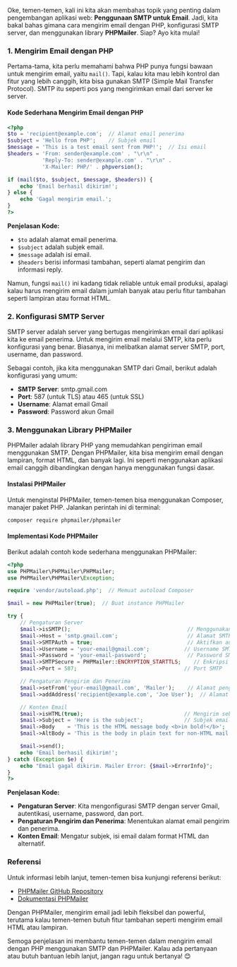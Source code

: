 Oke, temen-temen, kali ini kita akan membahas topik yang penting dalam pengembangan aplikasi web: **Penggunaan SMTP untuk Email**. Jadi, kita bakal bahas gimana cara mengirim email dengan PHP, konfigurasi SMTP server, dan menggunakan library **PHPMailer**. Siap? Ayo kita mulai!

### 1. Mengirim Email dengan PHP

Pertama-tama, kita perlu memahami bahwa PHP punya fungsi bawaan untuk mengirim email, yaitu `mail()`. Tapi, kalau kita mau lebih kontrol dan fitur yang lebih canggih, kita bisa gunakan SMTP (Simple Mail Transfer Protocol). SMTP itu seperti pos yang mengirimkan email dari server ke server. 

#### Kode Sederhana Mengirim Email dengan PHP

```php
<?php
$to = 'recipient@example.com';  // Alamat email penerima
$subject = 'Hello from PHP';    // Subjek email
$message = 'This is a test email sent from PHP!';  // Isi email
$headers = 'From: sender@example.com' . "\r\n" .
           'Reply-To: sender@example.com' . "\r\n" .
           'X-Mailer: PHP/' . phpversion();

if (mail($to, $subject, $message, $headers)) {
    echo 'Email berhasil dikirim!';
} else {
    echo 'Gagal mengirim email.';
}
?>
```

**Penjelasan Kode:**
- `$to` adalah alamat email penerima.
- `$subject` adalah subjek email.
- `$message` adalah isi email.
- `$headers` berisi informasi tambahan, seperti alamat pengirim dan informasi reply.

Namun, fungsi `mail()` ini kadang tidak reliable untuk email produksi, apalagi kalau harus mengirim email dalam jumlah banyak atau perlu fitur tambahan seperti lampiran atau format HTML.

### 2. Konfigurasi SMTP Server

SMTP server adalah server yang bertugas mengirimkan email dari aplikasi kita ke email penerima. Untuk mengirim email melalui SMTP, kita perlu konfigurasi yang benar. Biasanya, ini melibatkan alamat server SMTP, port, username, dan password.

Sebagai contoh, jika kita menggunakan SMTP dari Gmail, berikut adalah konfigurasi yang umum:
- **SMTP Server**: smtp.gmail.com
- **Port**: 587 (untuk TLS) atau 465 (untuk SSL)
- **Username**: Alamat email Gmail
- **Password**: Password akun Gmail

### 3. Menggunakan Library PHPMailer

PHPMailer adalah library PHP yang memudahkan pengiriman email menggunakan SMTP. Dengan PHPMailer, kita bisa mengirim email dengan lampiran, format HTML, dan banyak lagi. Ini seperti menggunakan aplikasi email canggih dibandingkan dengan hanya menggunakan fungsi dasar.

#### Instalasi PHPMailer

Untuk menginstal PHPMailer, temen-temen bisa menggunakan Composer, manajer paket PHP. Jalankan perintah ini di terminal:

```bash
composer require phpmailer/phpmailer
```

#### Implementasi Kode PHPMailer

Berikut adalah contoh kode sederhana menggunakan PHPMailer:

```php
<?php
use PHPMailer\PHPMailer\PHPMailer;
use PHPMailer\PHPMailer\Exception;

require 'vendor/autoload.php';  // Memuat autoload Composer

$mail = new PHPMailer(true);  // Buat instance PHPMailer

try {
    // Pengaturan Server
    $mail->isSMTP();                                     // Menggunakan SMTP
    $mail->Host = 'smtp.gmail.com';                      // Alamat SMTP server
    $mail->SMTPAuth = true;                              // Aktifkan autentikasi SMTP
    $mail->Username = 'your-email@gmail.com';           // Username SMTP
    $mail->Password = 'your-email-password';             // Password SMTP
    $mail->SMTPSecure = PHPMailer::ENCRYPTION_STARTTLS;    // Enkripsi TLS
    $mail->Port = 587;                                  // Port SMTP

    // Pengaturan Pengirim dan Penerima
    $mail->setFrom('your-email@gmail.com', 'Mailer');    // Alamat pengirim
    $mail->addAddress('recipient@example.com', 'Joe User');  // Alamat penerima

    // Konten Email
    $mail->isHTML(true);                                // Mengirim sebagai HTML
    $mail->Subject = 'Here is the subject';             // Subjek email
    $mail->Body    = 'This is the HTML message body <b>in bold!</b>';  // Isi email
    $mail->AltBody = 'This is the body in plain text for non-HTML mail clients';  // Isi alternatif

    $mail->send();
    echo 'Email berhasil dikirim!';
} catch (Exception $e) {
    echo "Email gagal dikirim. Mailer Error: {$mail->ErrorInfo}";
}
?>
```

**Penjelasan Kode:**
- **Pengaturan Server**: Kita mengonfigurasi SMTP dengan server Gmail, autentikasi, username, password, dan port.
- **Pengaturan Pengirim dan Penerima**: Menentukan alamat email pengirim dan penerima.
- **Konten Email**: Mengatur subjek, isi email dalam format HTML dan alternatif.

### Referensi
Untuk informasi lebih lanjut, temen-temen bisa kunjungi referensi berikut:
- [PHPMailer GitHub Repository](https://github.com/PHPMailer/PHPMailer)
- [Dokumentasi PHPMailer](https://github.com/PHPMailer/PHPMailer/wiki/Using-SMTP)

Dengan PHPMailer, mengirim email jadi lebih fleksibel dan powerful, terutama kalau temen-temen butuh fitur tambahan seperti mengirim email HTML atau lampiran.

Semoga penjelasan ini membantu temen-temen dalam mengirim email dengan PHP menggunakan SMTP dan PHPMailer. Kalau ada pertanyaan atau butuh bantuan lebih lanjut, jangan ragu untuk bertanya! 😊
